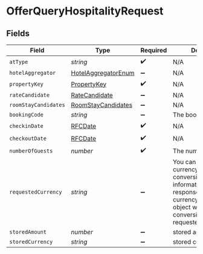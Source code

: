 # OfferQueryHospitalityRequest


## Fields

| Field                                                                                                                                                                                           | Type                                                                                                                                                                                            | Required                                                                                                                                                                                        | Description                                                                                                                                                                                     | Example                                                                                                                                                                                         |
| ----------------------------------------------------------------------------------------------------------------------------------------------------------------------------------------------- | ----------------------------------------------------------------------------------------------------------------------------------------------------------------------------------------------- | ----------------------------------------------------------------------------------------------------------------------------------------------------------------------------------------------- | ----------------------------------------------------------------------------------------------------------------------------------------------------------------------------------------------- | ----------------------------------------------------------------------------------------------------------------------------------------------------------------------------------------------- |
| `atType`                                                                                                                                                                                        | *string*                                                                                                                                                                                        | :heavy_check_mark:                                                                                                                                                                              | N/A                                                                                                                                                                                             | OfferQueryHospitalityRequest                                                                                                                                                                    |
| `hotelAggregator`                                                                                                                                                                               | [HotelAggregatorEnum](../../models/shared/hotelaggregatorenum.md)                                                                                                                               | :heavy_minus_sign:                                                                                                                                                                              | N/A                                                                                                                                                                                             |                                                                                                                                                                                                 |
| `propertyKey`                                                                                                                                                                                   | [PropertyKey](../../models/shared/propertykey.md)                                                                                                                                               | :heavy_check_mark:                                                                                                                                                                              | N/A                                                                                                                                                                                             |                                                                                                                                                                                                 |
| `rateCandidate`                                                                                                                                                                                 | [RateCandidate](../../models/shared/ratecandidate.md)                                                                                                                                           | :heavy_minus_sign:                                                                                                                                                                              | N/A                                                                                                                                                                                             |                                                                                                                                                                                                 |
| `roomStayCandidates`                                                                                                                                                                            | [RoomStayCandidates](../../models/shared/roomstaycandidates.md)                                                                                                                                 | :heavy_minus_sign:                                                                                                                                                                              | N/A                                                                                                                                                                                             |                                                                                                                                                                                                 |
| `bookingCode`                                                                                                                                                                                   | *string*                                                                                                                                                                                        | :heavy_minus_sign:                                                                                                                                                                              | The booking code                                                                                                                                                                                |                                                                                                                                                                                                 |
| `checkinDate`                                                                                                                                                                                   | [RFCDate](../../types/rfcdate.md)                                                                                                                                                               | :heavy_check_mark:                                                                                                                                                                              | N/A                                                                                                                                                                                             |                                                                                                                                                                                                 |
| `checkoutDate`                                                                                                                                                                                  | [RFCDate](../../types/rfcdate.md)                                                                                                                                                               | :heavy_check_mark:                                                                                                                                                                              | N/A                                                                                                                                                                                             |                                                                                                                                                                                                 |
| `numberOfGuests`                                                                                                                                                                                | *number*                                                                                                                                                                                        | :heavy_check_mark:                                                                                                                                                                              | The number of guests                                                                                                                                                                            |                                                                                                                                                                                                 |
| `requestedCurrency`                                                                                                                                                                             | *string*                                                                                                                                                                                        | :heavy_minus_sign:                                                                                                                                                                              | You can use requested currency to request conversion rate information. The response will return the currencyRateConversion object which will contain conversion rate of the requested currency. |                                                                                                                                                                                                 |
| `storedAmount`                                                                                                                                                                                  | *number*                                                                                                                                                                                        | :heavy_minus_sign:                                                                                                                                                                              | stored amount                                                                                                                                                                                   |                                                                                                                                                                                                 |
| `storedCurrency`                                                                                                                                                                                | *string*                                                                                                                                                                                        | :heavy_minus_sign:                                                                                                                                                                              | stored currency                                                                                                                                                                                 |                                                                                                                                                                                                 |